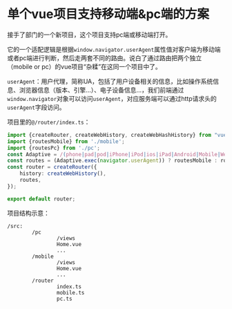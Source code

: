 # 单个vue项目支持移动端&pc端的方案

接手了部门的一个新项目，这个项目支持pc端或移动端打开。

它的一个适配逻辑是根据`window.navigator.userAgent`属性值对客户端为移动端或者pc端进行判断，然后走两套不同的路由。说白了通过路由把两个独立（mobile or pc）的vue项目“杂糅”在这同一个项目中了。

`userAgent`：用户代理，简称UA，包括了用户设备相关的信息，比如操作系统信息、浏览器信息（版本、引擎...）、电子设备信息...，我们前端通过`window.navigator`对象可以访问`userAgent`，对应服务端可以通过http请求头的`userAgent`字段访问。

项目里的`@/router/index.ts`：

~~~typescript
import {createRouter, createWebHistory, createWebHashHistory} from "vue-router";
import {routesMobile} from './mobile';
import {routesPc} from './pc';
const Adaptive = /(phone|pad|pod|iPhone|iPod|ios|iPad|Android|Mobile|WebOS|Symbian|Windows Phone)/i; // 由此推断应该是：用户使用移动设备访问的话navigator.userAgent中会包含这些字段
const routes = (Adaptive.exec(navigator.userAgent)) ? routesMobile : routesPc; // 动态选择routes对象
const router = createRouter({
    history: createWebHistory(),
    routes,
});

export default router;
~~~



项目结构示意：

~~~
/src:
		/pc
				/views
				Home.vue
				...
		/mobile
				/views
				Home.vue
				...
		/router
				index.ts
				mobile.ts
				pc.ts
~~~

